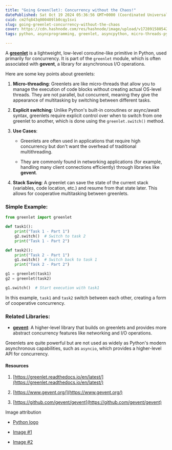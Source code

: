 ```yaml
---
title: "Going Green(let): Concurrency without the Chaos!"
datePublished: Sat Oct 19 2024 05:36:56 GMT+0000 (Coordinated Universal Time)
cuid: cm2fq843q000409lb0cqy1svi
slug: going-greenlet-concurrency-without-the-chaos
cover: https://cdn.hashnode.com/res/hashnode/image/upload/v1728915805420/81e738e1-c14d-473b-831d-605d1a7f5cbf.png
tags: python, asyncprogramming, greenlet, asyncpython, micro-threads-python, micro-threads

---
```


A [**greenlet**](https://greenlet.readthedocs.io/en/latest/) is a lightweight, low-level coroutine-like primitive in Python, used primarily for concurrency. It is part of the `greenlet` module, which is often associated with **gevent**, a library for asynchronous I/O operations.

Here are some key points about greenlets:

1. **Micro-threading**: Greenlets are like micro-threads that allow you to manage the execution of code blocks without creating actual OS-level threads. They are not parallel, but concurrent, meaning they give the appearance of multitasking by switching between different tasks.
    
2. **Explicit switching**: Unlike Python's built-in coroutines or async/await syntax, greenlets require explicit control over when to switch from one greenlet to another, which is done using the `greenlet.switch()` method.
    
3. **Use Cases**:
    
    * Greenlets are often used in applications that require high concurrency but don't want the overhead of traditional multithreading.
        
    * They are commonly found in networking applications (for example, handling many client connections efficiently) through libraries like **gevent**.
        
4. **Stack Saving**: A greenlet can save the state of the current stack (variables, code location, etc.) and resume from that state later. This allows for cooperative multitasking between greenlets.
    

### Simple Example:

```python
from greenlet import greenlet

def task1():
    print("Task 1 - Part 1")
    g2.switch()  # Switch to task 2
    print("Task 1 - Part 2")

def task2():
    print("Task 2 - Part 1")
    g1.switch()  # Switch back to task 1
    print("Task 2 - Part 2")

g1 = greenlet(task1)
g2 = greenlet(task2)

g1.switch()  # Start execution with task1
```

In this example, `task1` and `task2` switch between each other, creating a form of cooperative concurrency.

### Related Libraries:

* [**gevent**](https://www.gevent.org/): A higher-level library that builds on greenlets and provides more abstract concurrency features like networking and I/O operations.
    

Greenlets are quite powerful but are not used as widely as Python's modern asynchronous capabilities, such as `asyncio`, which provides a higher-level API for concurrency.

#### Resources

1. [https://greenlet.readthedocs.io/en/latest/](https://greenlet.readthedocs.io/en/latest/)
    
2. [https://www.gevent.org/](https://www.gevent.org/)
    
3. [https://github.com/gevent/gevent](https://github.com/gevent/gevent)
    

Image attribution

* [Python logo](https://en.wikipedia.org/wiki/File:Python-logo-notext.svg)
    
* [Image #1](https://www.freepik.com/free-vector/watercolor-emerald-background_39879210.htm#fromView=search&page=1&position=0&uuid=f2f287b7-3cd6-4588-9cce-609604f010b1)
    
* [Image #2](https://www.freepik.com/free-vector/multitasking-concept-illustration_9930923.htm#fromView=search&page=1&position=0&uuid=9de926de-cd21-4adb-893c-9c31eaaa5532)